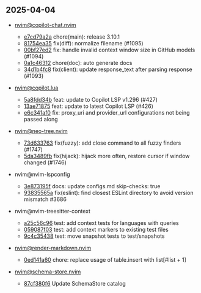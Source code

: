 ## 2025-04-04

* nvim@copilot-chat.nvim
  - [e7cd79a2a](https://github.com/CopilotC-Nvim/CopilotChat.nvim/commit/e7cd79a2ac05a32a1ce0995a82bd630598619d0b) chore(main): release 3.10.1
  - [81754ea35](https://github.com/CopilotC-Nvim/CopilotChat.nvim/commit/81754ea35253c48459db5712ae60531ea2c5ef75) fix(diff): normalize filename (#1095)
  - [00bf27ed2](https://github.com/CopilotC-Nvim/CopilotChat.nvim/commit/00bf27ed201b9509105afaac4d5bdcc46ce89f35) fix: handle invalid context window size in GitHub models (#1094)
  - [0a1c46312](https://github.com/CopilotC-Nvim/CopilotChat.nvim/commit/0a1c4631242192704a8b49398dca8e12eb39a311) chore(doc): auto generate docs
  - [34d1b4fc8](https://github.com/CopilotC-Nvim/CopilotChat.nvim/commit/34d1b4fc816401c9bad88b33f71ef943a7dd2396) fix(client): update response_text after parsing response (#1093)

* nvim@copilot.lua
  - [5a8fdd34b](https://github.com/zbirenbaum/copilot.lua/commit/5a8fdd34bb67eadc3f69e46870db0bed0cc9841c) feat: update to Copilot LSP v1.296 (#427)
  - [13ae71875](https://github.com/zbirenbaum/copilot.lua/commit/13ae71875457d25b92cb13cb43aae5a43972dd36) feat: update to latest Copilot LSP (#426)
  - [e6c341af0](https://github.com/zbirenbaum/copilot.lua/commit/e6c341af013a1fe9cf9d0faf00f2a4a49b46c4a0) fix: proxy_uri and provider_url configurations not being passed along

* nvim@neo-tree.nvim
  - [73d633763](https://github.com/nvim-neo-tree/neo-tree.nvim/commit/73d63376352ac731379892e27ac7b3d9449148e3) fix(fuzzy): add close command to all fuzzy finders (#1747)
  - [5da3489fb](https://github.com/nvim-neo-tree/neo-tree.nvim/commit/5da3489fb034585a6ec8f89aaa084d84f1372975) fix(hijack): hijack more often, restore cursor if window changed (#1746)

* nvim@nvim-lspconfig
  - [3e873195f](https://github.com/neovim/nvim-lspconfig/commit/3e873195f501b1e02d9fd7e5af5cbe74fc2f98c1) docs: update configs.md skip-checks: true
  - [93835565a](https://github.com/neovim/nvim-lspconfig/commit/93835565a746e252b3342dbab688c22bdea81da7) fix(eslint): find closest ESLint directory to avoid version mismatch #3686

* nvim@nvim-treesitter-context
  - [a25c56c96](https://github.com/nvim-treesitter/nvim-treesitter-context/commit/a25c56c96c3bcc4be6245f8941108330100de330) test: add context tests for languages with queries
  - [059087f03](https://github.com/nvim-treesitter/nvim-treesitter-context/commit/059087f03f6f269dfee2f716ef6bed3d5aabe01b) test: add context markers to existing test files
  - [9c4c35438](https://github.com/nvim-treesitter/nvim-treesitter-context/commit/9c4c354388482e1feef38a2444debfae22e542cf) test: move snapshot tests to test/snapshots

* nvim@render-markdown.nvim
  - [0ed141a60](https://github.com/MeanderingProgrammer/render-markdown.nvim/commit/0ed141a60ca4befcaf923b21c36f6f2971d61b9e) chore: replace usage of table.insert with list[#list + 1]

* nvim@schema-store.nvim
  - [87cf380f6](https://github.com/b0o/SchemaStore.nvim/commit/87cf380f6ecc0b5aed0cba353fd6d8a1397e1167) Update SchemaStore catalog